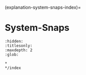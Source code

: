 (explanation-system-snaps-index)=
# System-Snaps

```{toctree}
:hidden:
:titlesonly:
:maxdepth: 2
:glob:

*
*/index
